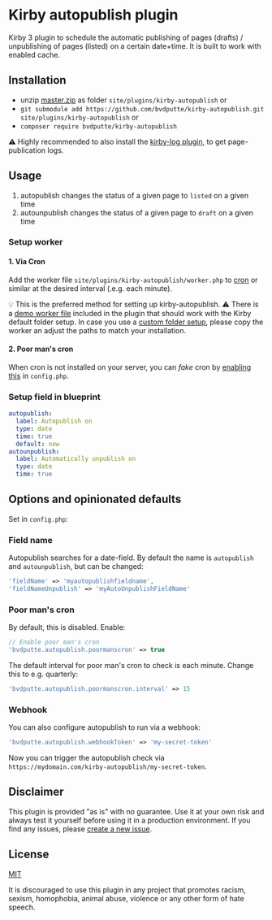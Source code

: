 # Kirby autopublish plugin

Kirby 3 plugin to schedule the automatic publishing of pages (drafts) / unpublishing of pages (listed) on a certain date+time.
It is built to work with enabled cache.

## Installation

- unzip [master.zip](https://github.com/bvdputte/kirby-autopublish/archive/master.zip) as folder `site/plugins/kirby-autopublish` or
- `git submodule add https://github.com/bvdputte/kirby-autopublish.git site/plugins/kirby-autopublish` or
- `composer require bvdputte/kirby-autopublish`

⚠️ Highly recommended to also install the [kirby-log plugin](https://github.com/bvdputte/kirby-log), to get page-publication logs.

## Usage

1. autopublish changes the status of a given page to `listed` on a given time
2. autounpublish changes the status of a given page to `draft` on a given time

### Setup worker

#### 1. Via Cron

Add the worker file `site/plugins/kirby-autopublish/worker.php` to [cron](https://en.wikipedia.org/wiki/Cron) or similar at the desired interval (.e.g. each minute).

💡 This is the preferred method for setting up kirby-autopublish.
⚠️ There is a [demo worker file](https://github.com/bvdputte/kirby-autopublish/blob/master/worker.php) included in the plugin that should work with the Kirby default folder setup. In case you use a [custom folder setup](https://getkirby.com/docs/guide/configuration#custom-folder-setup), please copy the worker an adjust the paths to match your installation.

#### 2. Poor man's cron

When cron is not installed on your server, you can _fake_ cron by [enabling this](#options-and-opinionated-defaults) in `config.php`.

### Setup field in blueprint

```yaml
autopublish:
  label: Autopublish on
  type: date
  time: true
  default: now
autounpublish:
  label: Automatically unpublish on
  type: date
  time: true
```

## Options and opinionated defaults

Set in `config.php`:

### Field name

Autopublish searches for a date-field. By default the name is `autopublish` and `autounpublish`, but can be changed:

```php
'fieldName' => 'myautopublishfieldname',
'fieldNameUnpublish' => 'myAutoUnpublishFieldName'
```

### Poor man's cron

By default, this is disabled. Enable:

```php
// Enable poor man's cron
'bvdputte.autopublish.poormanscron' => true
```

The default interval for poor man's cron to check is each minute. Change this to e.g. quarterly:

```php
'bvdputte.autopublish.poormanscron.interval' => 15
```

### Webhook

You can also configure autopublish to run via a webhook:

```php
'bvdputte.autopublish.webhookToken' => 'my-secret-token'
```

Now you can trigger the autopublish check via `https://mydomain.com/kirby-autopublish/my-secret-token`.

## Disclaimer

This plugin is provided "as is" with no guarantee. Use it at your own risk and always test it yourself before using it in a production environment. If you find any issues, please [create a new issue](https://github.com/bvdputte/kirby-autopublish/issues/new).

## License

[MIT](https://opensource.org/licenses/MIT)

It is discouraged to use this plugin in any project that promotes racism, sexism, homophobia, animal abuse, violence or any other form of hate speech.

